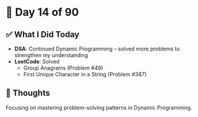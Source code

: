 # 📅 Day 14 of 90

## ✅ What I Did Today
- **DSA**: Continued Dynamic Programming – solved more problems to strengthen my understanding
- **LeetCode**: Solved  
   - Group Anagrams (Problem #49)  
   - First Unique Character in a String (Problem #387)

## 💭 Thoughts
Focusing on mastering problem-solving patterns in Dynamic Programming.
